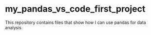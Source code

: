 # my_pandas_vs_code_first_project
This repository contains files that show how I can use pandas for data analysis
